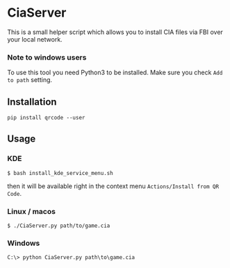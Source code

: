 # CiaServer
This is a small helper script which allows you to install CIA files via FBI over your local network.

### Note to windows users
To use this tool you need Python3 to be installed. Make sure you check `Add to path` setting.

## Installation

```
pip install qrcode --user
```

## Usage 

### KDE
```
$ bash install_kde_service_menu.sh
```
then it will be available right in the context menu `Actions/Install from QR Code`.

### Linux / macos

```
$ ./CiaServer.py path/to/game.cia
```
### Windows


```
C:\> python CiaServer.py path\to\game.cia
```
